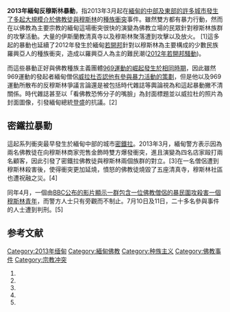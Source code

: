 **2013年緬甸反穆斯林暴動**，指2013年3月起在[緬甸的中部及東部的許多城市發生了多起大規模介於](https://zh.wikipedia.org/wiki/緬甸 "wikilink")[佛教徒與](https://zh.wikipedia.org/wiki/佛教徒 "wikilink")[穆斯林](../Page/穆斯林.md "wikilink")的[種族衝突](../Page/種族衝突.md "wikilink")事件。雖然雙方都有暴力行動，然而在以佛教為主要宗教的緬甸這場衝突很快的演變為佛教立場的民眾針對穆斯林族群的攻擊活動。大量的伊斯蘭教清真寺以及穆斯林聚落遭到攻擊以及放火。
\[1\]這多起的暴動也延續了2012年發生於緬甸[若開邦](../Page/若開邦.md "wikilink")針對以穆斯林為主要構成的少數民族羅興亞人的種族衝突，造成以羅興亞人為主的難民潮([2012年若開邦騷動](../Page/2012年若開邦騷動.md "wikilink"))。

而這些暴動正好與佛教種族主義團體[969運動的崛起發生於相同時期](https://zh.wikipedia.org/wiki/969運動 "wikilink")，因此雖然969運動的發起者緬甸僧侶[威拉杜否認他有參與暴力活動的策劃](https://zh.wikipedia.org/wiki/威拉杜 "wikilink")，但是他以及969運動所散布的反穆斯林爭議言論還是被包括時代雜誌等輿論視為和這起暴動撇不清關係。時代雜誌甚至以「看佛教恐怖分子的嘴臉」為封面標題並以威拉杜的照片為封面圖像，引發緬甸總統[登盛](../Page/登盛.md "wikilink")的抗議。\[2\]

## 密鐵拉暴動

這起系列衝突最早發生於緬甸中部的城市[密鐵拉](https://zh.wikipedia.org/wiki/密鐵拉 "wikilink")。2013年3月，緬甸警方表示因為兩名佛教徒在向穆斯林商家兜售金飾時雙方爆發衝突，進且演變為四名店家毆打兩名顧客，因此引發了密鐵拉佛教徒與穆斯林兩個族群的對立。\[3\]在一名僧侶遭到穆斯林殺害後，使得衝突更加延燒，憤怒的佛教徒燒毀了五座清真寺，穆斯林社區也遭祝融之災。\[4\]

同年4月，一個由[BBC公布的影片顯示一群包含一位佛教僧侶的暴民圍攻殺害一個穆斯林青年](https://zh.wikipedia.org/wiki/BBC "wikilink")，而警方人士只有旁觀而不制止。7月10日及11日，二十多名參與事件的人士遭到判刑。\[5\]

## 参考文献

[Category:2013年缅甸](https://zh.wikipedia.org/wiki/Category:2013年缅甸 "wikilink")
[Category:緬甸佛教](https://zh.wikipedia.org/wiki/Category:緬甸佛教 "wikilink")
[Category:种族主义](https://zh.wikipedia.org/wiki/Category:种族主义 "wikilink")
[Category:佛教事件](https://zh.wikipedia.org/wiki/Category:佛教事件 "wikilink")
[Category:宗教冲突](https://zh.wikipedia.org/wiki/Category:宗教冲突 "wikilink")

1.

2.

3.
4.

5.